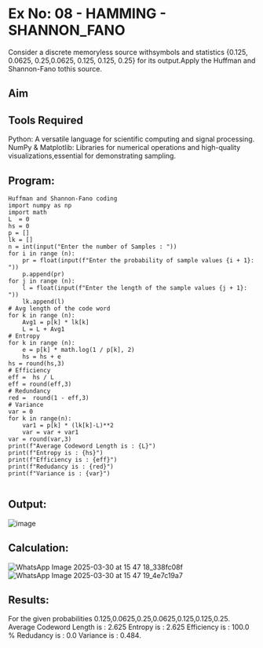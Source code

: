 # Ex No: 08 - HAMMING - SHANNON_FANO
Consider a discrete memoryless source withsymbols and statistics {0.125, 0.0625, 0.25,0.0625, 0.125, 0.125, 0.25} for its output.Apply the Huffman and Shannon-Fano tothis source.

## Aim

## Tools Required

Python: A versatile language for scientific computing and signal processing.
NumPy & Matplotlib: Libraries for numerical operations and high-quality visualizations,essential for demonstrating sampling.


## Program:
~~~
Huffman and Shannon-Fano coding
import numpy as np
import math 
L  = 0
hs = 0
p = []
lk = []
n = int(input("Enter the number of Samples : "))
for i in range (n): 
    pr = float(input(f"Enter the probability of sample values {i + 1}: "))  
    p.append(pr)
for j in range (n): 
    l = float(input(f"Enter the length of the sample values {j + 1}: "))  
    lk.append(l)
# Avg length of the code word
for k in range (n):
    Avg1 = p[k] * lk[k]
    L = L + Avg1
# Entropy
for k in range (n):
    e = p[k] * math.log(1 / p[k], 2)
    hs = hs + e
hs = round(hs,3)
# Efficiency
eff =  hs / L
eff = round(eff,3)
# Redundancy 
red =  round(1 - eff,3) 
# Variance
var = 0
for k in range(n):
    var1 = p[k] * (lk[k]-L)**2
    var = var + var1
var = round(var,3)
print(f"Average Codeword Length is : {L}")
print(f"Entropy is : {hs}")
print(f"Efficiency is : {eff}")
print(f"Redudancy is : {red}")
print(f"Variance is : {var}")


~~~
## Output:
![image](https://github.com/user-attachments/assets/5994c86b-0bed-4115-bbc5-e873ce12a6f7)
## Calculation:
![WhatsApp Image 2025-03-30 at 15 47 18_338fc08f](https://github.com/user-attachments/assets/d1679930-50a3-45be-9c83-051e3dd6266f)
![WhatsApp Image 2025-03-30 at 15 47 19_4e7c19a7](https://github.com/user-attachments/assets/0e4075c2-b3e3-4671-a253-997fd596c23b)












## Results:
For the given probabilities 0.125,0.0625,0.25,0.0625,0.125,0.125,0.25.
Average Codeword Length is : 2.625
Entropy is : 2.625
Efficiency is : 100.0 %
Redudancy is : 0.0
Variance is : 0.484.
